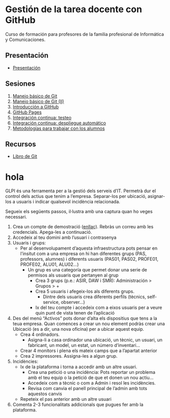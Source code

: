 # Gestión de la tarea docente con GitHub

Curso de formación para profesores de la familia profesional de Informática y Comunicaciones.

## Presentación
- [Presentación](https://www.youtube.com/watch?v=14H1Ultqxpw&index=1&list=PLQg_Bl-6Gfo9k0KQg5vaaV9r6Hg--nMA7)

## Sesiones
1. [Manejo básico de Git](./sesion-1.org)
2. [Manejo básico de Git (II)](./sesion-2.org)
3. [Introducción a GitHub](./sesion-3.org)
4. [GitHub Pages](./sesion-4.org)
5. [Integración continua: testeo](./sesion-5.org)
6. [Integración continua: despliegue automático](./sesion-6.org)
7. [Metodologías para trabajar con los alumnos](./sesion-7.org)

## Recursos
- [Libro de Git](https://git-scm.com/book/es/v2)

# hola #
GLPI és una ferramenta per a la gestió dels serveis d’IT. Permetrà dur el control dels actius que tenim a l’empresa. Separar-los per ubicació, asignar-los a usuaris i indicar qualsevol incidència relacionada.

Segueix els següents passos, il·lustra amb una captura quan ho veges necessari.

1. Crea un compte de demostració ([enllaç](https://myaccount.glpi-network.cloud/register.php)). Rebràs un correu amb les credencials. Apega-les a continuació.
2. Accedeix al teu domini amb l’usuari i contrasenya
3. Usuaris i grups:
   - Per al desenvolupament d’aquesta infraestructura pots pensar en l’insitut com a una empresa on hi han diferentes grups (PAS, professors, alumnes) i diferents usuaris (PAS01, PAS02, PROFE01, PROFE02, ALU01, ALU02…)
     - Un grup es una categoría que permet donar una serie de permisos als usuaris que pertanyen al grup
       - Crea 3 grups (p.e.: ASIR, DAW i SMR): Administración > Grupos > +
       - Crea 5 usuaris i afegeix-los als diferents grups.
         - Dintre dels usuaris crea diferents perfils (tècnics, self-service, observer…)
       - Ix del teu compte i accedeix com a eixos usuaris per a veure quin punt de vista tenen de l’aplicació
4. Des del menú “Activos” pots donar d’alta els dispositius que tens a la teua empresa. Quan comences a crear un nou element podràs crear una Ubicació (es a dir, una nova oficina) per a ubicar aquest equip.
   - Crea 4 ordinadors.
     - Asigna-li a casa ordinador una ubicació, un tècnic, un usuari, un fabricant, un model, un estat, un número d’inventari…
   - Crear 4 monitors i plena els mateix camps que a l’apartat anterior
   - Crea 2 impressores. Assigna-les a algun grup.
5. Incidències:
   - Ix de la plataforma i torna a accedir amb un altre usuari.
     - Crea una petició o una incidència: Pots reportar un problema amb el teu equip o la petició de que et donen un nou actiu...
     - Accedeix com a tècnic o com a Admin i resol les incidències.
     - Revisa com canvia el panell principal de l’admin amb tots aquestos canvis
   - Repeteix el pas anterior amb un altre usuari
6. Comenta 2-3 funcionalitats addicionals que pugues fer amb la plataforma.
